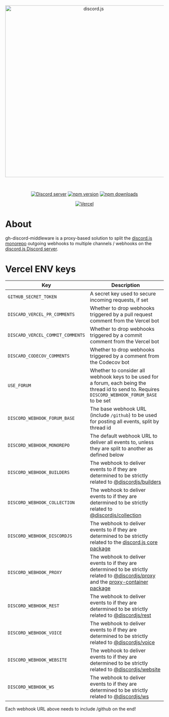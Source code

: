 <div align="center">
  <br />
  <p>
    <a href="https://discord.js.org"><img src="https://discord.js.org/static/logo.svg" width="546" alt="discord.js" /></a>
  </p>
  <br />
  <p>
    <a href="https://discord.gg/djs"><img src="https://img.shields.io/discord/222078108977594368?color=5865F2&logo=discord&logoColor=white" alt="Discord server" /></a>
    <a href="https://www.npmjs.com/package/discord.js"><img src="https://img.shields.io/npm/v/discord.js.svg?maxAge=3600" alt="npm version" /></a>
    <a href="https://www.npmjs.com/package/discord.js"><img src="https://img.shields.io/npm/dt/discord.js.svg?maxAge=3600" alt="npm downloads" /></a>
  </p>
  <p>
		<a href="https://vercel.com/?utm_source=discordjs&utm_campaign=oss"><img src="https://raw.githubusercontent.com/discordjs/discord.js/main/.github/powered-by-vercel.svg" alt="Vercel" /></a>
	</p>
</div>

# About

gh-discord-middleware is a proxy-based solution to split the [discord.js monorepo](https://github.com/discordjs/discord.js) outgoing webhooks to multiple channels / webhooks on the [discord.js Discord server](https://discord.gg/djs).

# Vercel ENV keys

| Key                              | Description                                                                                                                                                                                                                                                                          |
| -------------------------------- | ------------------------------------------------------------------------------------------------------------------------------------------------------------------------------------------------------------------------------------------------------------------------------------ |
| `GITHUB_SECRET_TOKEN`            | A secret key used to secure incoming requests, if set                                                                                                                                                                                                                                |
| `DISCARD_VERCEL_PR_COMMENTS`     | Whether to drop webhooks triggered by a pull request comment from the Vercel bot                                                                                                                                                                                                     |
| `DISCARD_VERCEL_COMMIT_COMMENTS` | Whether to drop webhooks triggered by a commit comment from the Vercel bot                                                                                                                                                                                                           |
| `DISCARD_CODECOV_COMMENTS`       | Whether to drop webhooks triggered by a comment from the Codecov bot                                                                                                                                                                                                                 |
| `USE_FORUM`                      | Whether to consider all webhook keys to be used for a forum, each being the thread id to send to. Requires `DISCORD_WEBHOOK_FORUM_BASE` to be set                                                                                                                                    |
| `DISCORD_WEBHOOK_FORUM_BASE`     | The base webhook URL (include `/github`) to be used for posting all events, split by thread id                                                                                                                                                                                       |
| `DISCORD_WEBHOOK_MONOREPO`       | The default webhook URL to deliver all events to, unless they are split to another as defined below                                                                                                                                                                                  |
| `DISCORD_WEBHOOK_BUILDERS`       | The webhook to deliver events to if they are determined to be strictly related to [@discordjs/builders](https://github.com/discordjs/discord.js/tree/main/packages/builders)                                                                                                         |
| `DISCORD_WEBHOOK_COLLECTION`     | The webhook to deliver events to if they are determined to be strictly related to [@discordjs/collection](https://github.com/discordjs/discord.js/tree/main/packages/collection)                                                                                                     |
| `DISCORD_WEBHOOK_DISCORDJS`      | The webhook to deliver events to if they are determined to be strictly related to the [discord.js core package](https://github.com/discordjs/discord.js/tree/main/packages/discord.js)                                                                                               |
| `DISCORD_WEBHOOK_PROXY`          | The webhook to deliver events to if they are determined to be strictly related to [@discordjs/proxy](https://github.com/discordjs/discord.js/tree/main/packages/proxy) and the [proxy-container package](https://github.com/discordjs/discord.js/tree/main/packages/proxy-container) |
| `DISCORD_WEBHOOK_REST`           | The webhook to deliver events to if they are determined to be strictly related to [@discordjs/rest](https://github.com/discordjs/discord.js/tree/main/packages/rest)                                                                                                                 |
| `DISCORD_WEBHOOK_VOICE`          | The webhook to deliver events to if they are determined to be strictly related to [@discordjs/voice](https://github.com/discordjs/discord.js/tree/main/packages/voice)                                                                                                               |
| `DISCORD_WEBHOOK_WEBSITE`        | The webhook to deliver events to if they are determined to be strictly related to [@discordjs/website](https://github.com/discordjs/discord.js/tree/main/packages/website)                                                                                                           |
| `DISCORD_WEBHOOK_WS`             | The webhook to deliver events to if they are determined to be strictly related to [@discordjs/ws](https://github.com/discordjs/discord.js/tree/main/packages/ws)                                                                                                                     |

Each webhook URL above needs to include /github on the end!
